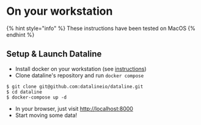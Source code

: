 # On your workstation

{% hint style="info" %}
These instructions have been tested on MacOS
{% endhint %}

## Setup & Launch Dataline

* Install docker on your workstation \(see [instructions](https://www.docker.com/products/docker-desktop)\)
* Clone dataline's repository and run `docker compose`

```text
$ git clone git@github.com:datalineio/dataline.git
$ cd dataline
$ docker-compose up -d
```

* In your browser, just visit [http://localhost:8000](http://localhost:8000)
* Start moving some data!



